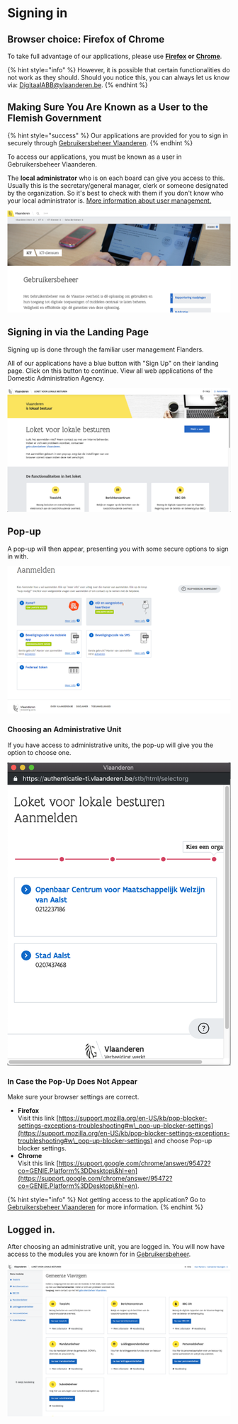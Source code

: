 # Signing in

## Browser choice: Firefox of Chrome

To take full advantage of our applications, please use [**Firefox**](https://www.mozilla.org/nl/firefox/new/) **or** [**Chrome**](https://www.google.com/chrome/).

{% hint style="info" %}
However, it is possible that certain functionalities do not work as they should. Should you notice this, you can always let us know via: [DigitaalABB@vlaanderen.be](mailto:DigitaalABB@vlaanderen.be).
{% endhint %}

## Making Sure You Are Known as a User to the Flemish Government

{% hint style="success" %}
Our applications are provided for you to sign in securely through [Gebruikersbeheer Vlaanderen](./).
{% endhint %}

To access our applications, you must be known as a user in Gebruikersbeheer Vlaanderen.

The **local administrator** who is on each board can give you access to this. Usually this is the secretary/general manager, clerk or someone designated by the organization. So it's best to check with them if you don't know who your local administrator is. [More information about user management.](./)

![Gebruikersbeheer Vlaanderen](<../../.gitbook/assets/gebruikersbeheer-vlaanderen (2).png>)

## Signing in via the Landing Page

Signing up is done through the familiar user management Flanders.

All of our applications have a blue button with "Sign Up" on their landing page. Click on this button to continue. View all web applications of the Domestic Administration Agency.

![Example of logging in with the blue button: Loket Lokaal Bestuur](../../.gitbook/assets/login-voorpagina.png)

## Pop-up

A pop-up will then appear, presenting you with some secure options to sign in with.

![Choices for signing in](../../.gitbook/assets/login-aanmelden.png)

### Choosing an Administrative Unit

If you have access to administrative units, the pop-up will give you the option to choose one.

![Voorbeeld bestuurseenheid kiezen: Loket Lokaal Bestuur](../../.gitbook/assets/login-orgaan.png)

### In Case the Pop-Up Does Not Appear

Make sure your browser settings are correct.

* **Firefox**\
  Visit this link [https://support.mozilla.org/en-US/kb/pop-blocker-settings-exceptions-troubleshooting#w\_pop-up-blocker-settings](https://support.mozilla.org/en-US/kb/pop-blocker-settings-exceptions-troubleshooting#w\_pop-up-blocker-settings) and choose Pop-up blocker settings.
* **Chrome**\
  Visit this link [https://support.google.com/chrome/answer/95472?co=GENIE.Platform%3DDesktop\&hl=en](https://support.google.com/chrome/answer/95472?co=GENIE.Platform%3DDesktop\&hl=en).

{% hint style="info" %}
Not getting access to the application? Go to [Gebruikersbeheer Vlaanderen](../toegankelijk-vlaanderen.md) for more information.
{% endhint %}

## Logged in.

After choosing an administrative unit, you are logged in. You will now have access to the modules you are known for in [Gebruikersbeheer](./).

![Example of an app after signing in: Loket Lokaal Bestuur](../../.gitbook/assets/startscherm.png)
